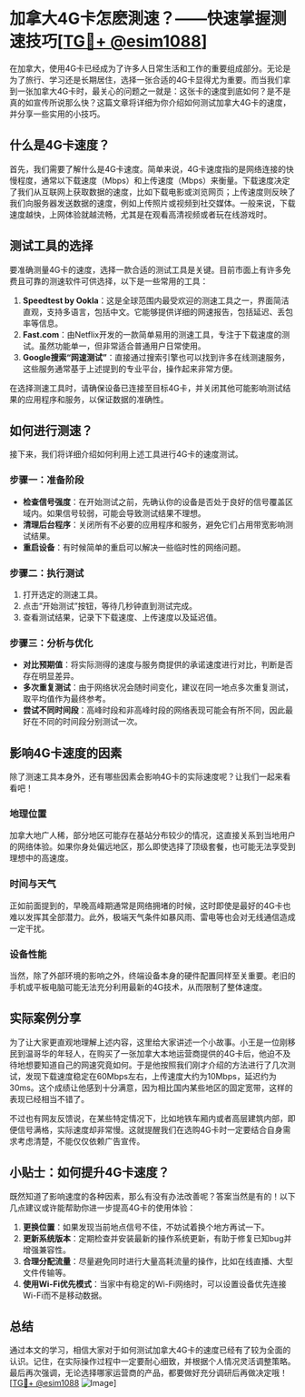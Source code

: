 # 加拿大4G卡怎麽測速？——快速掌握测速技巧[[TG💪+ @esim1088](https://t.me/s/esim1088)]

在加拿大，使用4G卡已经成为了许多人日常生活和工作的重要组成部分。无论是为了旅行、学习还是长期居住，选择一张合适的4G卡显得尤为重要。而当我们拿到一张加拿大4G卡时，最关心的问题之一就是：这张卡的速度到底如何？是不是真的如宣传所说那么快？这篇文章将详细为你介绍如何测试加拿大4G卡的速度，并分享一些实用的小技巧。

## 什么是4G卡速度？

首先，我们需要了解什么是4G卡速度。简单来说，4G卡速度指的是网络连接的快慢程度，通常以下载速度（Mbps）和上传速度（Mbps）来衡量。下载速度决定了我们从互联网上获取数据的速度，比如下载电影或浏览网页；上传速度则反映了我们向服务器发送数据的速度，例如上传照片或视频到社交媒体。一般来说，下载速度越快，上网体验就越流畅，尤其是在观看高清视频或者玩在线游戏时。

## 测试工具的选择

要准确测量4G卡的速度，选择一款合适的测试工具是关键。目前市面上有许多免费且可靠的测速软件可供选择，以下是一些常用的工具：

1. **Speedtest by Ookla**：这是全球范围内最受欢迎的测速工具之一，界面简洁直观，支持多语言，包括中文。它能够提供详细的网速报告，包括延迟、丢包率等信息。
2. **Fast.com**：由Netflix开发的一款简单易用的测速工具，专注于下载速度的测试。虽然功能单一，但非常适合普通用户日常使用。
3. **Google搜索“网速测试”**：直接通过搜索引擎也可以找到许多在线测速服务，这些服务通常基于上述提到的专业平台，操作起来非常方便。

在选择测速工具时，请确保设备已连接至目标4G卡，并关闭其他可能影响测试结果的应用程序和服务，以保证数据的准确性。

## 如何进行测速？

接下来，我们将详细介绍如何利用上述工具进行4G卡的速度测试。

### 步骤一：准备阶段

- **检查信号强度**：在开始测试之前，先确认你的设备是否处于良好的信号覆盖区域内。如果信号较弱，可能会导致测试结果不理想。
- **清理后台程序**：关闭所有不必要的应用程序和服务，避免它们占用带宽影响测试结果。
- **重启设备**：有时候简单的重启可以解决一些临时性的网络问题。

### 步骤二：执行测试

1. 打开选定的测速工具。
2. 点击“开始测试”按钮，等待几秒钟直到测试完成。
3. 查看测试结果，记录下下载速度、上传速度以及延迟值。

### 步骤三：分析与优化

- **对比预期值**：将实际测得的速度与服务商提供的承诺速度进行对比，判断是否存在明显差异。
- **多次重复测试**：由于网络状况会随时间变化，建议在同一地点多次重复测试，取平均值作为最终参考。
- **尝试不同时间段**：高峰时段和非高峰时段的网络表现可能会有所不同，因此最好在不同的时间段分别测试一次。

## 影响4G卡速度的因素

除了测速工具本身外，还有哪些因素会影响4G卡的实际速度呢？让我们一起来看看吧！

### 地理位置

加拿大地广人稀，部分地区可能存在基站分布较少的情况，这直接关系到当地用户的网络体验。如果你身处偏远地区，那么即使选择了顶级套餐，也可能无法享受到理想中的高速度。

### 时间与天气

正如前面提到的，早晚高峰期通常是网络拥堵的时候，这时即使是最好的4G卡也难以发挥其全部潜力。此外，极端天气条件如暴风雨、雷电等也会对无线通信造成一定干扰。

### 设备性能

当然，除了外部环境的影响之外，终端设备本身的硬件配置同样至关重要。老旧的手机或平板电脑可能无法充分利用最新的4G技术，从而限制了整体速度。

## 实际案例分享

为了让大家更直观地理解上述内容，这里给大家讲述一个小故事。小王是一位刚移民到温哥华的年轻人，在购买了一张加拿大本地运营商提供的4G卡后，他迫不及待地想要知道自己的网速究竟如何。于是他按照我们刚才介绍的方法进行了几次测试，发现下载速度稳定在60Mbps左右，上传速度大约为10Mbps，延迟约为30ms。这个成绩让他感到十分满意，因为相比国内某些地区的固定宽带，这样的表现已经相当不错了。

不过也有网友反馈说，在某些特定情况下，比如地铁车厢内或者高层建筑内部，即便信号满格，实际速度却非常慢。这就提醒我们在选购4G卡时一定要结合自身需求考虑清楚，不能仅仅依赖广告宣传。

## 小贴士：如何提升4G卡速度？

既然知道了影响速度的各种因素，那么有没有办法改善呢？答案当然是有的！以下几点建议或许能帮助你进一步提高4G卡的使用体验：

1. **更换位置**：如果发现当前地点信号不佳，不妨试着换个地方再试一下。
2. **更新系统版本**：定期检查并安装最新的操作系统更新，有助于修复已知bug并增强兼容性。
3. **合理分配流量**：尽量避免同时进行大量高耗流量的操作，比如在线直播、大型文件传输等。
4. **使用Wi-Fi优先模式**：当家中有稳定的Wi-Fi网络时，可以设置设备优先连接Wi-Fi而不是移动数据。

## 总结

通过本文的学习，相信大家对于如何测试加拿大4G卡的速度已经有了较为全面的认识。记住，在实际操作过程中一定要耐心细致，并根据个人情况灵活调整策略。最后再次强调，无论选择哪家运营商的产品，都要做好充分调研后再做决定哦！[[TG💪+ @esim1088](https://t.me/s/esim1088) ![Image](https://i.postimg.cc/4NQfJmqS/Snipaste-2025-05-13-00-14-12.png)]